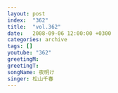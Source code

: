 ```yaml
---
layout: post
index:  "362"
title:  "vol.362"
date:   2008-09-06 12:00:00 +0300
categories: archive
tags: []
youtube: "362"
greetingM: 
greetingT: 
songName: 夜明け
singer: 松山千春
---
```

